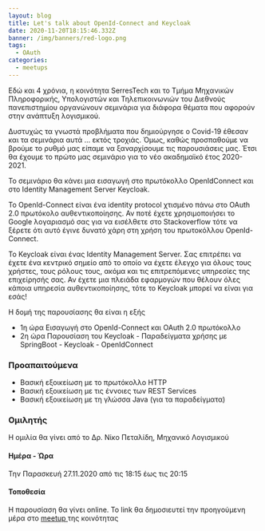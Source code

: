 ```yaml
---
layout: blog
title: Let's talk about OpenId-Connect and Keycloak
date: 2020-11-20T18:15:46.332Z
banner: /img/banners/red-logo.png
tags:
  - OAuth
categories:
  - meetups
---
```

Εδώ και 4 χρόνια, η κοινότητα SerresTech και το Τμήμα Μηχανικών Πληροφορικής, Υπολογιστών και Τηλεπικοινωνιών του Διεθνούς πανεπιστημίου οργανώνουν σεμινάρια για διάφορα θέματα που αφορούν στην ανάπτυξη λογισμικού.

Δυστυχώς τα γνωστά προβλήματα που δημιούργησε ο Covid-19 έθεσαν και τα σεμινάρια αυτά ... εκτός τροχιάς. Όμως, καθώς προσπαθούμε να βρούμε το ρυθμό μας είπαμε να ξαναρχίσουμε τις παρουσιάσεις μας. Έτσι θα έχουμε το πρώτο μας σεμινάριο για το νέο ακαδημαϊκό έτος 2020-2021.

Το σεμινάριο θα κάνει μια εισαγωγή στο πρωτόκολλο OpenIdConnect και στο Identity Management Server Keycloak.

To OpenId-Connect είναι ένα identity protocol χτισμένο πάνω στο OAuth 2.0 πρωτόκολο αυθεντικοποίησης. Αν ποτέ έχετε χρησιμοποιήσει το Google λογαριασμό σας για να εισέλθετε στο Stackoverflow τότε να ξέρετε ότι αυτό έγινε δυνατό χάρη στη χρήση του πρωτοκόλλου OpenId-Connect.

To Keycloak είναι ένας Identity Management Server. Σας επιτρέπει να έχετε ένα κεντρικό σημείο από το οποίο να έχετε έλεγχο για όλους τους χρήστες, τους ρόλους τους, ακόμα και τις επιτρεπόμενες υπηρεσίες της επιχείρησής σας. Αν έχετε μια πλειάδα εφαρμογών που θέλουν όλες κάποια υπηρεσία αυθεντικοποίησης, τότε το Keycloak μπορεί να είναι για εσάς!

Η δομή της παρουσίασης θα είναι η εξής

* 1η ώρα Εισαγωγή στο OpenId-Connect και OAuth 2.0 πρωτόκολλο
* 2η ώρα Παρουσίαση του Keycloak - Παραδείγματα χρήσης με SpringBoot - Keycloak - OpenIdConnect

### Προαπαιτούμενα

* Bασική εξοικείωση με το πρωτόκολλο HTTP
* Bασική εξοικείωση με τις έννοιες των REST Services
* Βασική εξοικείωση με τη γλώσσα Java (για τα παραδείγματα)

### Ομιλητής

Η ομιλία θα γίνει από το Δρ. Νίκο Πεταλίδη, Μηχανικό Λογισμικού

#### Ημέρα - Ώρα

Την Παρασκευή 27.11.2020 από τις 18:15 έως τις 20:15

#### Τοποθεσία

Η παρουσίαση θα γίνει online. Το link θα δημοσιευτεί την προηγούμενη μέρα στο [meetup ](https://www.meetup.com/Serrai-Software-Development-Meetup/events/274715973/)της κοινότητας